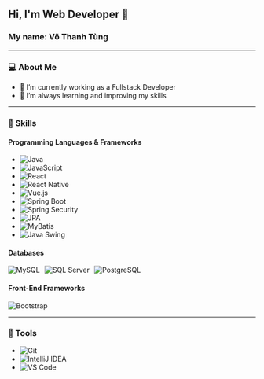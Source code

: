 ## Hi, I'm Web Developer 👋  
### My name: Võ Thanh Tùng  

---

### 💻 About Me  
- 🔭 I’m currently working as a Fullstack Developer  
- 🌱 I’m always learning and improving my skills  

---

### 🚀 Skills  

#### Programming Languages & Frameworks  
- ![Java](https://img.shields.io/badge/Java-ED8B00?style=for-the-badge&logo=java&logoColor=white)  
- ![JavaScript](https://img.shields.io/badge/JavaScript-F7DF1E?style=for-the-badge&logo=javascript&logoColor=black)  
- ![React](https://img.shields.io/badge/React-61DAFB?style=for-the-badge&logo=react&logoColor=black)  
- ![React Native](https://img.shields.io/badge/React_Native-20232A?style=for-the-badge&logo=react&logoColor=61DAFB)  
- ![Vue.js](https://img.shields.io/badge/Vue.js-35495E?style=for-the-badge&logo=vue.js&logoColor=4FC08D)  
- ![Spring Boot](https://img.shields.io/badge/Spring_Boot-6DB33F?style=for-the-badge&logo=spring-boot&logoColor=white)  
- ![Spring Security](https://img.shields.io/badge/Spring_Security-6DB33F?style=for-the-badge&logo=spring&logoColor=white)  
- ![JPA](https://img.shields.io/badge/JPA-007396?style=for-the-badge&logo=hibernate&logoColor=white)  
- ![MyBatis](https://img.shields.io/badge/MyBatis-1D6B98?style=for-the-badge&logo=mybatis&logoColor=white)  
- ![Java Swing](https://img.shields.io/badge/Java_Swing-007396?style=for-the-badge&logo=java&logoColor=white)  

#### Databases  
<div style="display: flex; gap: 10px;">
  <img src="https://img.shields.io/badge/MySQL-4479A1?style=for-the-badge&logo=mysql&logoColor=white" alt="MySQL">
  <img src="https://img.shields.io/badge/SQL_Server-CC2927?style=for-the-badge&logo=microsoft-sql-server&logoColor=white" alt="SQL Server">
  <img src="https://img.shields.io/badge/PostgreSQL-336791?style=for-the-badge&logo=postgresql&logoColor=white" alt="PostgreSQL">
</div>

#### Front-End Frameworks  
<div style="display: flex; gap: 10px;">
  <img src="https://img.shields.io/badge/Bootstrap-7952B3?style=for-the-badge&logo=bootstrap&logoColor=white" alt="Bootstrap">
</div>

---

### 🌟 Tools  
- ![Git](https://img.shields.io/badge/Git-F05032?style=for-the-badge&logo=git&logoColor=white)  
- ![IntelliJ IDEA](https://img.shields.io/badge/IntelliJ_IDEA-000000?style=for-the-badge&logo=intellij-idea&logoColor=white)  
- ![VS Code](https://img.shields.io/badge/VS_Code-0078D4?style=for-the-badge&logo=visual-studio-code&logoColor=white)  
